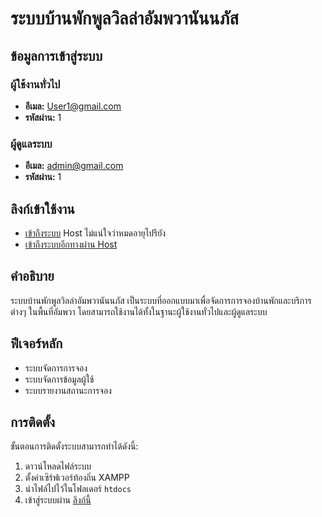 # ระบบบ้านพักพูลวิลล่าอัมพวานันนภัส

## ข้อมูลการเข้าสู่ระบบ

### ผู้ใช้งานทั่วไป
- **อีเมล:** User1@gmail.com
- **รหัสผ่าน:** 1

### ผู้ดูแลระบบ
- **อีเมล:** admin@gmail.com
- **รหัสผ่าน:** 1

## ลิงก์เข้าใช้งาน
- [เข้าถึงระบบ](http://localhost/webPovila)
  Host ไม่แน่ใจว่าหมดอายุไปรึยัง
- [เข้าถึงระบบอีกทางผ่าน Host](https://poolvila.nnmg.shop/)

## คำอธิบาย
ระบบบ้านพักพูลวิลล่าอัมพวานันนภัส เป็นระบบที่ออกแบบมาเพื่อจัดการการจองบ้านพักและบริการต่างๆ ในพื้นที่อัมพวา โดยสามารถใช้งานได้ทั้งในฐานะผู้ใช้งานทั่วไปและผู้ดูแลระบบ

## ฟีเจอร์หลัก
- ระบบจัดการการจอง
- ระบบจัดการข้อมูลผู้ใช้
- ระบบรายงานสถานะการจอง

## การติดตั้ง
ขั้นตอนการติดตั้งระบบสามารถทำได้ดังนี้:
1. ดาวน์โหลดไฟล์ระบบ
2. ตั้งค่าเซิร์ฟเวอร์ท้องถิ่น XAMPP
3. นำไฟล์ไปไว้ในโฟลเดอร์ `htdocs`
4. เข้าสู่ระบบผ่าน [ลิงก์นี้](http://localhost/webPovila)


